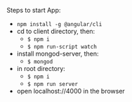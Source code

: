 Steps to start App:
* `npm install -g @angular/cli`
* cd to client directory, then:
  * `$ npm i`
  * `$ npm run-script watch`
* install mongod-server, then:
  * `$ mongod`
* in root directory:
  * `$ npm i`
  * `$ npm run server`
* open localhost://4000 in the browser
